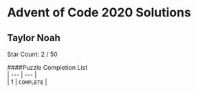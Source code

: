 # Advent of Code 2020 Solutions 

## Taylor Noah

Star Count: 2 / 50  

####Puzzle Completion List    
| --- |  --- |  
| 1   |  `COMPLETE` |
